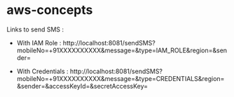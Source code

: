 # aws-concepts

Links to send SMS :

-	With IAM Role :
	http://localhost:8081/sendSMS?mobileNo=+91XXXXXXXXXX&message=<Your Message>&type=IAM_ROLE&region=<AWS Region>&sender=<Any String>

-	With Credentials :
	http://localhost:8081/sendSMS?mobileNo=+91XXXXXXXXXX&message=<Your Message>&type=CREDENTIALS&region=<AWS Region>&sender=<Any String>&accessKeyId=<Your Access Key>&secretAccessKey=<Your Secret Access>
